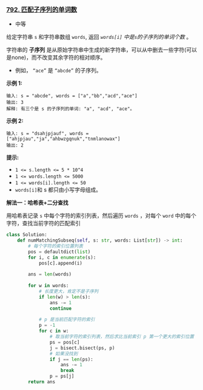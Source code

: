 ### [792. 匹配子序列的单词数](https://leetcode.cn/problems/number-of-matching-subsequences/)

- 中等

给定字符串 `s` 和字符串数组 `words`, 返回 *`words[i]` 中是`s`的子序列的单词个数* 。

字符串的 **子序列** 是从原始字符串中生成的新字符串，可以从中删去一些字符(可以是none)，而不改变其余字符的相对顺序。

- 例如， `“ace”` 是 `“abcde”` 的子序列。

**示例 1:**

```
输入: s = "abcde", words = ["a","bb","acd","ace"]
输出: 3
解释: 有三个是 s 的子序列的单词: "a", "acd", "ace"。
```

**示例 2:**

```
输入: s = "dsahjpjauf", words = ["ahjpjau","ja","ahbwzgqnuk","tnmlanowax"]
输出: 2
```

**提示:**

- `1 <= s.length <= 5 * 10^4`
- `1 <= words.length <= 5000`
- `1 <= words[i].length <= 50`
- `words[i]`和 s 都只由小写字母组成。

**解法一：哈希表+二分查找**

用哈希表记录 `s` 中每个字符的索引列表，然后遍历 `words` ，对每个 `word` 中的每个字符，查找当前字符的匹配索引

```python
class Solution:
    def numMatchingSubseq(self, s: str, words: List[str]) -> int:
        # 每个字符的索引位置列表
        pos = defaultdict(list)
        for i, c in enumerate(s):
            pos[c].append(i)
        
        ans = len(words)
        
        for w in words:
            # 长度更大，肯定不是子序列
            if len(w) > len(s):
                ans -= 1
                continue
            
            # p 是当前匹配字符的索引
            p = -1
            for c in w:
                # 取当前字符的索引列表，然后求比当前索引 p 第一个更大的索引位置
                ps = pos[c]
                j = bisect.bisect(ps, p)
                # 如果没找到
                if j == len(ps):
                    ans -= 1
                    break
                p = ps[j]
        return ans
```

